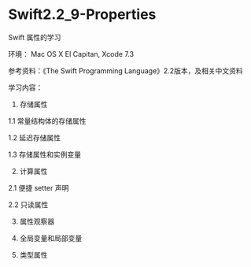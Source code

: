 # Swift2.2_9-Properties
Swift 属性的学习

环境： Mac OS X EI Capitan, Xcode 7.3

参考资料：《The Swift Programming Language》2.2版本，及相关中文资料

学习内容：

1. 存储属性

  1.1 常量结构体的存储属性
  
  1.2 延迟存储属性
  
  1.3 存储属性和实例变量
  
2. 计算属性

  2.1 便捷 setter 声明
  
  2.2 只读属性
  
3. 属性观察器

4. 全局变量和局部变量

5. 类型属性



